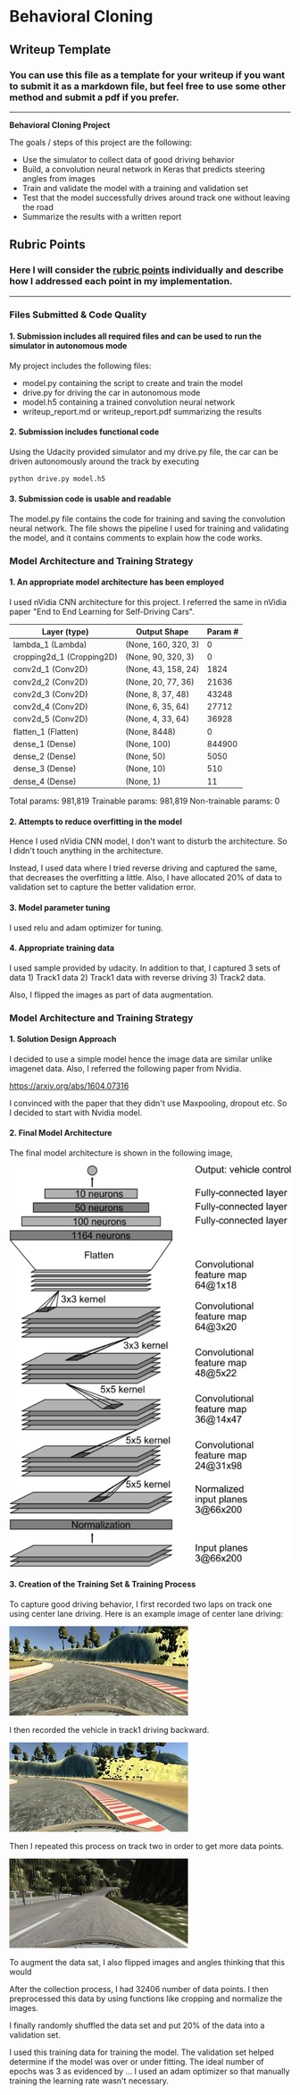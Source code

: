 # **Behavioral Cloning** 

## Writeup Template

### You can use this file as a template for your writeup if you want to submit it as a markdown file, but feel free to use some other method and submit a pdf if you prefer.

---

**Behavioral Cloning Project**

The goals / steps of this project are the following:
* Use the simulator to collect data of good driving behavior
* Build, a convolution neural network in Keras that predicts steering angles from images
* Train and validate the model with a training and validation set
* Test that the model successfully drives around track one without leaving the road
* Summarize the results with a written report


[//]: # (Image References)

[image1]: ./examples/cnn-architecture.png "Nvidia Model"
[image2]: ./examples/track1-forward.jpg "Track1 Forward"
[image3]: ./examples/track1-backward.jpg "Track1 Backward"
[image4]: ./examples/track2-forward.jpg "Track2 Forward"

## Rubric Points
### Here I will consider the [rubric points](https://review.udacity.com/#!/rubrics/432/view) individually and describe how I addressed each point in my implementation.  

---
### Files Submitted & Code Quality

#### 1. Submission includes all required files and can be used to run the simulator in autonomous mode

My project includes the following files:
* model.py containing the script to create and train the model
* drive.py for driving the car in autonomous mode
* model.h5 containing a trained convolution neural network 
* writeup_report.md or writeup_report.pdf summarizing the results

#### 2. Submission includes functional code
Using the Udacity provided simulator and my drive.py file, the car can be driven autonomously around the track by executing 
```sh
python drive.py model.h5
```

#### 3. Submission code is usable and readable

The model.py file contains the code for training and saving the convolution neural network. The file shows the pipeline I used for training and validating the model, and it contains comments to explain how the code works.

### Model Architecture and Training Strategy

#### 1. An appropriate model architecture has been employed

I used nVidia CNN architecture for this project. I referred the same in nVidia paper "End to End Learning for Self-Driving Cars".

|Layer (type)                 |Output Shape              |Param #
|------------                 |------------              |--------
|lambda_1 (Lambda)            |(None, 160, 320, 3)       |0
|cropping2d_1 (Cropping2D)    |(None, 90, 320, 3)        |0 
|conv2d_1 (Conv2D)            |(None, 43, 158, 24)       |1824 
|conv2d_2 (Conv2D)            |(None, 20, 77, 36)        |21636
|conv2d_3 (Conv2D)            |(None, 8, 37, 48)         |43248 
|conv2d_4 (Conv2D)            |(None, 6, 35, 64)         |27712 
|conv2d_5 (Conv2D)            |(None, 4, 33, 64)         |36928 
|flatten_1 (Flatten)          |(None, 8448)              |0 
|dense_1 (Dense)              |(None, 100)               |844900 
|dense_2 (Dense)              |(None, 50)                |5050
|dense_3 (Dense)              |(None, 10)                |510
|dense_4 (Dense)              |(None, 1)                 |11 

Total params: 981,819
Trainable params: 981,819
Non-trainable params: 0

#### 2. Attempts to reduce overfitting in the model

Hence I used nVidia CNN model, I don't want to disturb the architecture. So I didn't touch anything in the architecture.

Instead, I used data where I tried reverse driving and captured the same, that decreases the overfitting a little. Also, I have allocated 20% of data to validation set to capture the better validation error.

#### 3. Model parameter tuning

I used relu and adam optimizer for tuning.

#### 4. Appropriate training data

I used sample provided by udacity. In addition to that, I captured 3 sets of data 1) Track1 data 2) Track1 data with reverse driving 3) Track2 data.

Also, I flipped the images as part of data augmentation.

### Model Architecture and Training Strategy

#### 1. Solution Design Approach

I decided to use a simple model hence the image data are similar unlike imagenet data. Also, I referred the following paper from Nvidia.

https://arxiv.org/abs/1604.07316

I convinced with the paper that they didn't use Maxpooling, dropout etc. So I decided to start with Nvidia model.

#### 2. Final Model Architecture

The final model architecture is shown in the following image,

![alt text][image1]

#### 3. Creation of the Training Set & Training Process

To capture good driving behavior, I first recorded two laps on track one using center lane driving. Here is an example image of center lane driving:

![alt text][image2]

I then recorded the vehicle in track1 driving backward. 

![alt text][image3]

Then I repeated this process on track two in order to get more data points.

![alt text][image4]

To augment the data sat, I also flipped images and angles thinking that this would

After the collection process, I had 32406 number of data points. I then preprocessed this data by using functions like cropping and normalize the images.

I finally randomly shuffled the data set and put 20% of the data into a validation set. 

I used this training data for training the model. The validation set helped determine if the model was over or under fitting. The ideal number of epochs was 3 as evidenced by ... I used an adam optimizer so that manually training the learning rate wasn't necessary.
